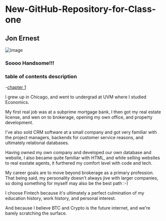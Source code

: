 # New-GitHub-Repository-for-Class-one
## Jon Ernest

![image](https://user-images.githubusercontent.com/91569353/138565681-5fe059ef-4e40-4940-ad28-7657c4813bb7.png)
### Soooo Handsome!!!

### table of contents description
-[chapter 1](#chapter1)

I grew up in Chicago, and went to undergrad at UVM where I studied Economics.

My first real job was at a subprime mortgage bank, I then got my real estate license, and wen on to brokerage, opening my own office, and property development.

I've also sold CRM software at a small company and got very familiar with the project managers, backends for customer service reasons, and ultimately relational databases.

Having owned my own company and developed our own database and website, I also became quite familiar with HTML, and while selling websites to real esstate agents, it furthered my comfort level with code and tech.

My career goals are to move beyond brokerage as a primary profession.  That being said, my personality doesn't always jive with larger companies, so doing something for myself may also be the best path :-)

I choose Fintech because it's ultimately a perfect culmination of my education history, work history, and personal interest. 

And because I believe BTC and Crypto is the future internet, and we're barely scratching the surface.
